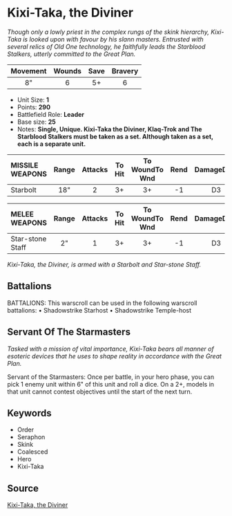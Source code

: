 # Kixi-Taka, the Diviner

_Though only a lowly priest in the complex rungs of the skink hierarchy, Kixi-Taka is looked upon with favour by his slann masters. Entrusted with several relics of Old One technology, he faithfully leads the Starblood Stalkers, utterly committed to the Great Plan._


| Movement | Wounds | Save | Bravery |
|:--------:|:------:|:----:|:-------:|
| 8" | 6 | 5+ | 6 |

* Unit Size: **1**
* Points: **290**
* Battlefield Role: **Leader**
* Base size: **25**
* Notes: **Single, Unique. Kixi-Taka the Diviner, Klaq-Trok and The Starblood Stalkers must be taken as a set. Although taken as a set, each is a separate unit.**

| MISSILE WEAPONS | Range | Attacks | To Hit | To WoundTo Wnd | Rend | DamageDmg |
|:---|:--:|:--:|:--:|:--:|:--:|:--:|
| Starbolt | 18" | 2 | 3+ | 3+ | -1 | D3 |


| MELEE WEAPONS | Range | Attacks | To Hit | To WoundTo Wnd | Rend | DamageDmg |
|:---|:--:|:--:|:--:|:--:|:--:|:--:|
| Star-stone Staff | 2" | 1 | 3+ | 3+ | -1 | D3 |


_Kixi-Taka, the Diviner, is armed with a Starbolt and Star-stone Staff._

## Battalions

BATTALIONS: This warscroll can be used in the following warscroll battalions: • Shadowstrike Starhost • Shadowstrike Temple-host

## Servant Of The Starmasters

_Tasked with a mission of vital importance, Kixi-Taka bears all manner of esoteric devices that he uses to shape reality in accordance with the Great Plan._

Servant of the Starmasters: Once per battle, in your hero phase, you can pick 1 enemy unit within 6" of this unit and roll a dice. On a 2+, models in that unit cannot contest objectives until the start of the next turn.

## Keywords

* Order
* Seraphon
* Skink
* Coalesced
* Hero
* Kixi-Taka


## Source

[Kixi-Taka, the Diviner](https://wahapedia.ru/aos3/factions/seraphon/Kixi-Taka-the-Diviner)
